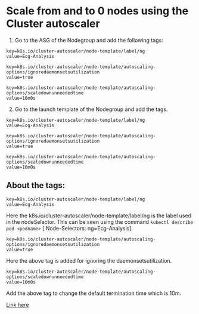 # Scale from and to 0 nodes using the Cluster autoscaler

1. Go to the ASG of the Nodegroup and add the following tags:
```
key=k8s.io/cluster-autoscaler/node-template/label/ng 
value=Ecg-Analysis

key=k8s.io/cluster-autoscaler/node-template/autoscaling-options/ignoredaemonsetsutilization
value=true

key=k8s.io/cluster-autoscaler/node-template/autoscaling-options/scaledownunneededtime
value=10m0s
```


2. Go to the launch template of the Nodegroup and add the tags.
```
key=k8s.io/cluster-autoscaler/node-template/label/ng 
value=Ecg-Analysis

key=k8s.io/cluster-autoscaler/node-template/autoscaling-options/ignoredaemonsetsutilization
value=true

key=k8s.io/cluster-autoscaler/node-template/autoscaling-options/scaledownunneededtime
value=10m0s
```

## About the tags:

```
key=k8s.io/cluster-autoscaler/node-template/label/ng 
value=Ecg-Analysis
```
Here the k8s.io/cluster-autoscaler/node-template/label/ng is the label used in the nodeSelector. This can be seen using the command ```kubectl describe pod <podname>``` [ Node-Selectors: ng=Ecg-Analysis].

```
key=k8s.io/cluster-autoscaler/node-template/autoscaling-options/ignoredaemonsetsutilization
value=true
```
Here the above tag is added for ignoring the daemonsetsutilization.

```
key=k8s.io/cluster-autoscaler/node-template/autoscaling-options/scaledownunneededtime
value=10m0s
```
Add the above tag to change the default termination time which is 10m.

[Link here](https://docs.google.com/document/d/1Pj9CqVFExueQHvNu2WUQd4L3zOap32f_-NYpgd2Eb_M/edit?addon_store)


